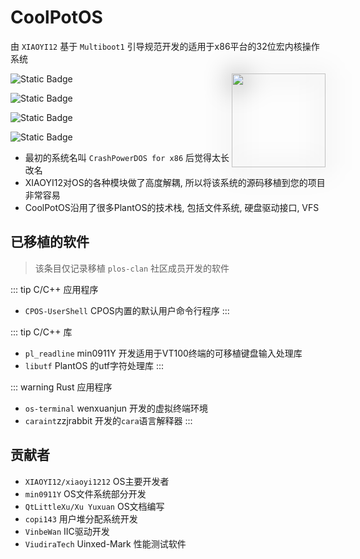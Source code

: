 # CoolPotOS

由 `XIAOYI12` 基于 `Multiboot1` 引导规范开发的适用于x86平台的32位宏内核操作系统

<div>
  <img id="logo" class="shadow" src="/cpos_icon.png" width="150" height="150" align="right">
</div>

<style>
.shadow{
    filter: drop-shadow(0px 2px 20px #000000);
}
</style>

![Static Badge](https://img.shields.io/badge/License-MIT-blue) 

![Static Badge](https://img.shields.io/badge/Language-2-orange) 

![Static Badge](https://img.shields.io/badge/hardware-x86-green)

![Static Badge](https://img.shields.io/badge/star-23-8A2BE2)

* 最初的系统名叫 `CrashPowerDOS for x86` 后觉得太长改名
* XIAOYI12对OS的各种模块做了高度解耦, 所以将该系统的源码移植到您的项目非常容易
* CoolPotOS沿用了很多PlantOS的技术栈, 包括文件系统, 硬盘驱动接口, VFS

## 已移植的软件

> 该条目仅记录移植 `plos-clan` 社区成员开发的软件

::: tip C/C++ 应用程序
* `CPOS-UserShell` CPOS内置的默认用户命令行程序
:::

::: tip C/C++ 库
* `pl_readline` min0911Y 开发适用于VT100终端的可移植键盘输入处理库
* `libutf` PlantOS 的utf字符处理库
:::

::: warning Rust 应用程序
* `os-terminal` wenxuanjun 开发的虚拟终端环境
* `caraint`zzjrabbit 开发的`cara`语言解释器
:::

## 贡献者

* `XIAOYI12/xiaoyi1212` OS主要开发者
* `min0911Y` OS文件系统部分开发
* `QtLittleXu/Xu Yuxuan` OS文档编写
* `copi143` 用户堆分配系统开发
* `VinbeWan` IIC驱动开发
* `ViudiraTech` Uinxed-Mark 性能测试软件